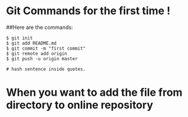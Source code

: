 # Git Commands for the <b>first time</b> !

##Here are the commands:

```
$ git init
$ git add README.md
$ git commit -m "first commit"
$ git remote add origin 
$ git push -u origin master

# hash sentence inside quotes.
```
# When you want to add the file from directory to online repository